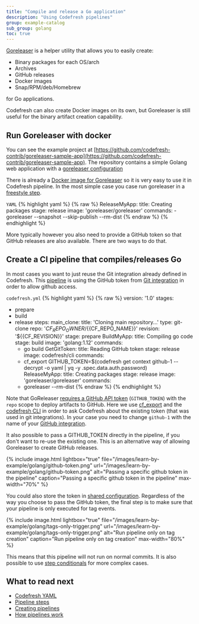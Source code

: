 ```yaml
---
title: "Compile and release a Go application"
description: "Using Codefresh pipelines"
group: example-catalog
sub_group: golang
toc: true
---
```


[Goreleaser](https://github.com/goreleaser/goreleaser) is a helper utility that allows you to easily create:

* Binary packages for each OS/arch
* Archives
* GitHub releases
* Docker images
* Snap/RPM/deb/Homebrew

for Go applications.

Codefresh can also create Docker images on its own, but Goreleaser is still useful for the binary artifact creation capability.


## Run Goreleaser with docker

You can see the example project at [https://github.com/codefresh-contrib/goreleaser-sample-app](https://github.com/codefresh-contrib/goreleaser-sample-app). The repository contains a simple Golang web application with a [goreleaser configuration](https://github.com/codefresh-contrib/goreleaser-sample-app/blob/master/.goreleaser.yml)


There is already a [Docker image for Goreleaser](https://hub.docker.com/r/goreleaser/goreleaser/) so it is very easy to use it in Codefresh pipeline.
In the most simple case you case run goreleaser in a [freestyle step]({{site.baseurl}}/docs/pipelines/steps/freestyle/).

 `YAML`
{% highlight yaml %}
{% raw %}
  ReleaseMyApp:
    title: Creating packages
    stage: release
    image: 'goreleaser/goreleaser'
    commands:
      - goreleaser --snapshot --skip-publish --rm-dist
{% endraw %}
{% endhighlight %}

More typically however you also need to provide a GitHub token so that GitHub releases are also available. There are two ways to do that.


## Create a CI pipeline that compiles/releases Go

In most cases you want to just reuse the Git integration already defined in Codefresh.
This [pipeline](https://github.com/codefresh-contrib/goreleaser-sample-app/blob/master/codefresh.yml) is using the GitHub token from [Git integration]({{site.baseurl}}/docs/integrations/git-providers/) in order to allow github access.

 `codefresh.yml`
{% highlight yaml %}
{% raw %}
version: '1.0'
stages:
  - prepare
  - build
  - release
steps:
  main_clone:
    title: 'Cloning main repository...'
    type: git-clone
    repo: '${{CF_REPO_OWNER}}/${{CF_REPO_NAME}}'
    revision: '${{CF_REVISION}}'
    stage: prepare
  BuildMyApp:
    title: Compiling go code
    stage: build
    image: 'golang:1.12'
    commands:
      - go build
  GetGitToken:
    title: Reading GitHub token
    stage: release
    image: codefresh/cli
    commands:
      - cf_export GITHUB_TOKEN=$(codefresh get context github-1 --decrypt -o yaml | yq -y .spec.data.auth.password)     
  ReleaseMyApp:
    title: Creating packages
    stage: release
    image: 'goreleaser/goreleaser'
    commands:
      - goreleaser --rm-dist 
{% endraw %}
{% endhighlight %}

Note that GoReleaser [requires a GitHub API token](https://goreleaser.com/environment/) (`GITHUB_TOKEN`) with the `repo` scope to deploy artifacts to GitHub.
Here we use [cf_export]({{site.baseurl}}/docs/pipelines/variables/#exporting-environment-variables-from-a-freestyle-step) and the [codefresh CLI](https://codefresh-io.github.io/cli/) in order to ask Codefresh about the existing token (that was used in git integrations). In your case you need to change `github-1` with the name of your [GitHub integration]({{site.baseurl}}/docs/integrations/git-providers/).

It also possible to pass a GITHUB_TOKEN directly in the pipeline, if you don't want to re-use the existing one. This is an alternative way of allowing Goreleaser to create GitHub releases.

{% include image.html 
lightbox="true" 
file="/images/learn-by-example/golang/github-token.png" 
url="/images/learn-by-example/golang/github-token.png" 
alt="Passing a specific github token in the pipeline" 
caption="Passing a specific github token in the pipeline" 
max-width="70%" 
%}

You could also store the token in [shared configuration]({{site.baseurl}}/docs/pipelines/shared-configuration/).
Regardless of the way you choose to pass the GitHub token, the final step is to make sure that your pipeline is only executed for tag events.


{% include image.html 
lightbox="true" 
file="/images/learn-by-example/golang/tags-only-trigger.png" 
url="/images/learn-by-example/golang/tags-only-trigger.png" 
alt="Run pipeline only on tag creation" 
caption="Run pipeline only on tag creation" 
max-width="80%" 
%}

This means that this pipeline will not run on normal commits. It is also possible to use [step conditionals]({{site.baseurl}}/docs/pipelines/conditional-execution-of-steps/) for more complex cases.

## What to read next

* [Codefresh YAML]({{site.baseurl}}/docs/pipelines/what-is-the-codefresh-yaml/)
* [Pipeline steps]({{site.baseurl}}/docs/pipelines/steps/)
* [Creating pipelines]({{site.baseurl}}/docs/pipelines/pipelines/)
* [How pipelines work]({{site.baseurl}}/docs/pipelines/introduction-to-codefresh-pipelines/)

